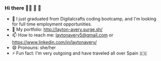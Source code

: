### Hi there 👋🏽 :hibiscus: :lollipop: 


- 🔭 I just graduated from Digitalcrafts coding bootcamp, and I'm looking for full time employment opportunities.
- 💬 My portfolio: http://layton-avery.surge.sh/
- 📫 How to reach me: laytonavery5@gmail.com or https://www.linkedin.com/in/laytonavery/
- 😄 Pronouns: she/her
- ⚡ Fun fact: I'm very outgoing and have traveled all over Spain :es:

